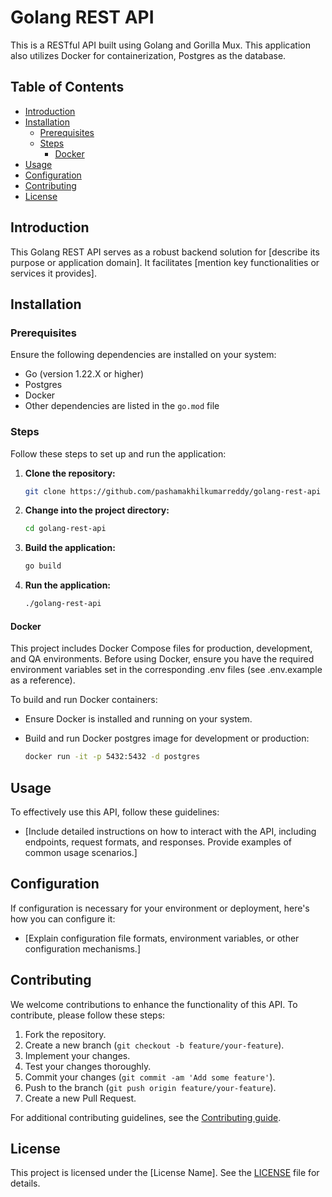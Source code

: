 # Golang REST API

This is a RESTful API built using Golang and Gorilla Mux. This application also utilizes Docker for containerization, Postgres as the database.

## Table of Contents

- [Introduction](#introduction)
- [Installation](#installation)
  - [Prerequisites](#prerequisites)
  - [Steps](#steps)
    - [Docker](#docker)
- [Usage](#usage)
- [Configuration](#configuration)
- [Contributing](#contributing)
- [License](#license)

## Introduction

This Golang REST API serves as a robust backend solution for [describe its purpose or application domain]. It facilitates [mention key functionalities or services it provides]. 

## Installation

### Prerequisites

Ensure the following dependencies are installed on your system:

- Go (version 1.22.X or higher)
- Postgres
- Docker
- Other dependencies are listed in the `go.mod` file

### Steps

Follow these steps to set up and run the application:

1. **Clone the repository:**

    ```bash
    git clone https://github.com/pashamakhilkumarreddy/golang-rest-api
    ```

2. **Change into the project directory:**

    ```bash
    cd golang-rest-api
    ```

3. **Build the application:**

    ```bash
    go build
    ```

4. **Run the application:**

    ```bash
    ./golang-rest-api
    ```

#### Docker

This project includes Docker Compose files for production, development, and QA environments. Before using Docker, ensure you have the required environment variables set in the corresponding .env files (see .env.example as a reference).

To build and run Docker containers:

- Ensure Docker is installed and running on your system.

- Build and run Docker postgres image for development or production:

    ```bash
    docker run -it -p 5432:5432 -d postgres
    ```

## Usage

To effectively use this API, follow these guidelines:

- [Include detailed instructions on how to interact with the API, including endpoints, request formats, and responses. Provide examples of common usage scenarios.]

## Configuration

If configuration is necessary for your environment or deployment, here's how you can configure it:

- [Explain configuration file formats, environment variables, or other configuration mechanisms.]

## Contributing

We welcome contributions to enhance the functionality of this API. To contribute, please follow these steps:

1. Fork the repository.
2. Create a new branch (`git checkout -b feature/your-feature`).
3. Implement your changes.
4. Test your changes thoroughly.
5. Commit your changes (`git commit -am 'Add some feature'`).
6. Push to the branch (`git push origin feature/your-feature`).
7. Create a new Pull Request.

For additional contributing guidelines, see the [Contributing guide](./CONTRIBUTING.md).


## License

This project is licensed under the [License Name]. See the [LICENSE](LICENSE) file for details.
